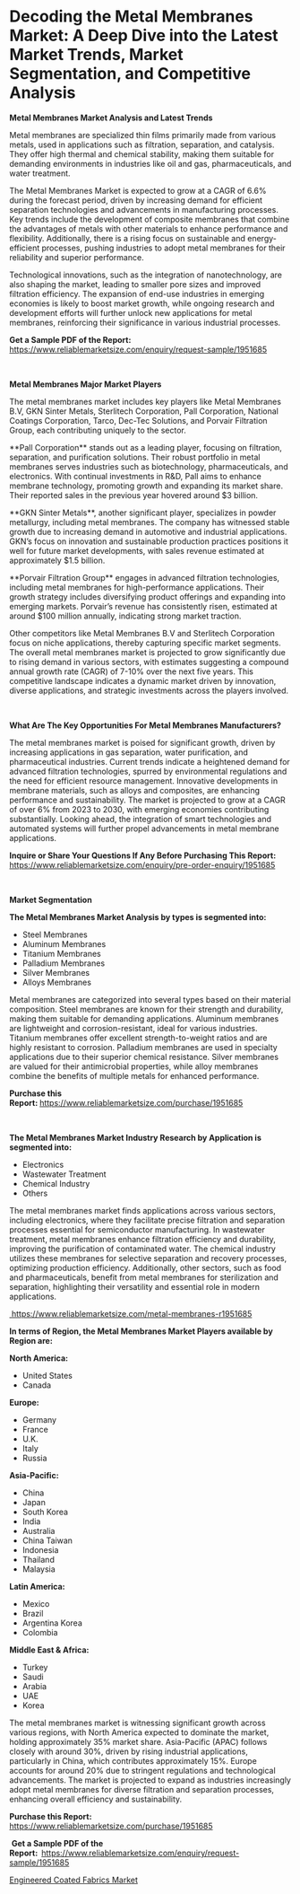 <p><h1>Decoding the Metal Membranes Market: A Deep Dive into the Latest Market Trends, Market Segmentation, and Competitive Analysis</h1></p><p><strong>Metal Membranes Market Analysis and Latest Trends</strong></p>
<p><p>Metal membranes are specialized thin films primarily made from various metals, used in applications such as filtration, separation, and catalysis. They offer high thermal and chemical stability, making them suitable for demanding environments in industries like oil and gas, pharmaceuticals, and water treatment. </p><p>The Metal Membranes Market is expected to grow at a CAGR of 6.6% during the forecast period, driven by increasing demand for efficient separation technologies and advancements in manufacturing processes. Key trends include the development of composite membranes that combine the advantages of metals with other materials to enhance performance and flexibility. Additionally, there is a rising focus on sustainable and energy-efficient processes, pushing industries to adopt metal membranes for their reliability and superior performance.</p><p>Technological innovations, such as the integration of nanotechnology, are also shaping the market, leading to smaller pore sizes and improved filtration efficiency. The expansion of end-use industries in emerging economies is likely to boost market growth, while ongoing research and development efforts will further unlock new applications for metal membranes, reinforcing their significance in various industrial processes.</p></p>
<p><strong>Get a Sample PDF of the Report:&nbsp;</strong> <a href="https://www.reliablemarketsize.com/enquiry/request-sample/1951685?utm_campaign=3555&utm_medium=2&utm_source=Github&utm_content=ia&utm_term=01042025&utm_id=metal-membranes">https://www.reliablemarketsize.com/enquiry/request-sample/1951685</a></p>
<p>&nbsp;</p>
<p><strong>Metal Membranes Major Market Players</strong></p>
<p><p>The metal membranes market includes key players like Metal Membranes B.V, GKN Sinter Metals, Sterlitech Corporation, Pall Corporation, National Coatings Corporation, Tarco, Dec-Tec Solutions, and Porvair Filtration Group, each contributing uniquely to the sector. </p><p>**Pall Corporation** stands out as a leading player, focusing on filtration, separation, and purification solutions. Their robust portfolio in metal membranes serves industries such as biotechnology, pharmaceuticals, and electronics. With continual investments in R&D, Pall aims to enhance membrane technology, promoting growth and expanding its market share. Their reported sales in the previous year hovered around $3 billion.</p><p>**GKN Sinter Metals**, another significant player, specializes in powder metallurgy, including metal membranes. The company has witnessed stable growth due to increasing demand in automotive and industrial applications. GKN’s focus on innovation and sustainable production practices positions it well for future market developments, with sales revenue estimated at approximately $1.5 billion.</p><p>**Porvair Filtration Group** engages in advanced filtration technologies, including metal membranes for high-performance applications. Their growth strategy includes diversifying product offerings and expanding into emerging markets. Porvair’s revenue has consistently risen, estimated at around $100 million annually, indicating strong market traction.</p><p>Other competitors like Metal Membranes B.V and Sterlitech Corporation focus on niche applications, thereby capturing specific market segments. The overall metal membranes market is projected to grow significantly due to rising demand in various sectors, with estimates suggesting a compound annual growth rate (CAGR) of 7-10% over the next five years. This competitive landscape indicates a dynamic market driven by innovation, diverse applications, and strategic investments across the players involved.</p></p>
<p>&nbsp;</p>
<p><strong>What Are The Key Opportunities For Metal Membranes Manufacturers?</strong></p>
<p><p>The metal membranes market is poised for significant growth, driven by increasing applications in gas separation, water purification, and pharmaceutical industries. Current trends indicate a heightened demand for advanced filtration technologies, spurred by environmental regulations and the need for efficient resource management. Innovative developments in membrane materials, such as alloys and composites, are enhancing performance and sustainability. The market is projected to grow at a CAGR of over 6% from 2023 to 2030, with emerging economies contributing substantially. Looking ahead, the integration of smart technologies and automated systems will further propel advancements in metal membrane applications.</p></p>
<p><strong>Inquire or Share Your Questions If Any Before Purchasing This Report:</strong> <a href="https://www.reliablemarketsize.com/enquiry/pre-order-enquiry/1951685?utm_campaign=3555&utm_medium=2&utm_source=Github&utm_content=ia&utm_term=01042025&utm_id=metal-membranes">https://www.reliablemarketsize.com/enquiry/pre-order-enquiry/1951685</a></p>
<p>&nbsp;</p>
<p><strong>Market Segmentation</strong></p>
<p><strong>The Metal Membranes Market Analysis by types is segmented into:</strong></p>
<p><ul><li>Steel Membranes</li><li>Aluminum Membranes</li><li>Titanium Membranes</li><li>Palladium Membranes</li><li>Silver Membranes</li><li>Alloys Membranes</li></ul></p>
<p><p>Metal membranes are categorized into several types based on their material composition. Steel membranes are known for their strength and durability, making them suitable for demanding applications. Aluminum membranes are lightweight and corrosion-resistant, ideal for various industries. Titanium membranes offer excellent strength-to-weight ratios and are highly resistant to corrosion. Palladium membranes are used in specialty applications due to their superior chemical resistance. Silver membranes are valued for their antimicrobial properties, while alloy membranes combine the benefits of multiple metals for enhanced performance.</p></p>
<p><strong>Purchase this Report:&nbsp;</strong><a href="https://www.reliablemarketsize.com/purchase/1951685?utm_campaign=3555&utm_medium=2&utm_source=Github&utm_content=ia&utm_term=01042025&utm_id=metal-membranes">https://www.reliablemarketsize.com/purchase/1951685</a></p>
<p>&nbsp;</p>
<p><strong>The Metal Membranes Market Industry Research by Application is segmented into:</strong></p>
<p><ul><li>Electronics</li><li>Wastewater Treatment</li><li>Chemical Industry</li><li>Others</li></ul></p>
<p><p>The metal membranes market finds applications across various sectors, including electronics, where they facilitate precise filtration and separation processes essential for semiconductor manufacturing. In wastewater treatment, metal membranes enhance filtration efficiency and durability, improving the purification of contaminated water. The chemical industry utilizes these membranes for selective separation and recovery processes, optimizing production efficiency. Additionally, other sectors, such as food and pharmaceuticals, benefit from metal membranes for sterilization and separation, highlighting their versatility and essential role in modern applications.</p></p>
<p><a href="https://www.reliablemarketsize.com/metal-membranes-r1951685?utm_campaign=3555&utm_medium=2&utm_source=Github&utm_content=ia&utm_term=01042025&utm_id=metal-membranes">&nbsp;https://www.reliablemarketsize.com/metal-membranes-r1951685</a></p>
<p><strong>In terms of Region, the Metal Membranes Market Players available by Region are:</strong></p>
<p>
    <p> <strong> North America: </strong>
        <ul>
            <li>United States</li>
            <li>Canada</li>
        </ul>
        </p> 
    <p> <strong> Europe: </strong>
        <ul>
            <li>Germany</li>
            <li>France</li>
            <li>U.K.</li>
            <li>Italy</li>
            <li>Russia</li>
        </ul>
        </p> 
    <p> <strong> Asia-Pacific: </strong>
        <ul>
            <li>China</li>
            <li>Japan</li>
            <li>South Korea</li>
            <li>India</li>
            <li>Australia</li>
            <li>China Taiwan</li>
            <li>Indonesia</li>
            <li>Thailand</li>
            <li>Malaysia</li>
        </ul>
        </p> 
    <p> <strong> Latin America: </strong>
        <ul>
            <li>Mexico</li>
            <li>Brazil</li>
            <li>Argentina Korea</li>
            <li>Colombia</li>
        </ul>
        </p> 
    <p> <strong> Middle East & Africa: </strong>
        <ul>
            <li>Turkey</li>
            <li>Saudi</li>
            <li>Arabia</li>
            <li>UAE</li>
            <li>Korea</li>
        </ul>
    </p>
    </p>
<p><p>The metal membranes market is witnessing significant growth across various regions, with North America expected to dominate the market, holding approximately 35% market share. Asia-Pacific (APAC) follows closely with around 30%, driven by rising industrial applications, particularly in China, which contributes approximately 15%. Europe accounts for around 20% due to stringent regulations and technological advancements. The market is projected to expand as industries increasingly adopt metal membranes for diverse filtration and separation processes, enhancing overall efficiency and sustainability.</p></p>
<p><strong>Purchase this Report: </strong><a href="https://www.reliablemarketsize.com/purchase/1951685?utm_campaign=3555&utm_medium=2&utm_source=Github&utm_content=ia&utm_term=01042025&utm_id=metal-membranes">https://www.reliablemarketsize.com/purchase/1951685</a></p>
<p>&nbsp;<strong>Get a Sample PDF of the Report:&nbsp;&nbsp;</strong><a href="https://www.reliablemarketsize.com/enquiry/request-sample/1951685?utm_campaign=3555&utm_medium=2&utm_source=Github&utm_content=ia&utm_term=01042025&utm_id=metal-membranes">https://www.reliablemarketsize.com/enquiry/request-sample/1951685</a></p>
<p><strong></strong></p>
<p><p><a href="https://github.com/xanaanenkaly/Market-Research-Report-List-1/blob/main/engineered-coated-fabrics-market.md?utm_campaign=3555&utm_medium=2&utm_source=Github&utm_content=ia&utm_term=01042025&utm_id=metal-membranes">Engineered Coated Fabrics Market</a></p></p>